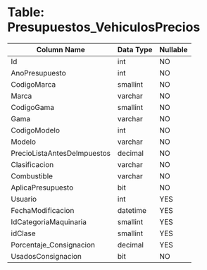 # Table: Presupuestos_VehiculosPrecios

| Column Name | Data Type | Nullable |
|-------------|-----------|----------|
| Id | int | NO |
| AnoPresupuesto | int | NO |
| CodigoMarca | smallint | NO |
| Marca | varchar | NO |
| CodigoGama | smallint | NO |
| Gama | varchar | NO |
| CodigoModelo | int | NO |
| Modelo | varchar | NO |
| PrecioListaAntesDeImpuestos | decimal | NO |
| Clasificacion | varchar | NO |
| Combustible | varchar | NO |
| AplicaPresupuesto | bit | NO |
| Usuario | int | YES |
| FechaModificacion | datetime | YES |
| IdCategoriaMaquinaria | smallint | YES |
| idClase | smallint | YES |
| Porcentaje_Consignacion | decimal | YES |
| UsadosConsignacion | bit | NO |

